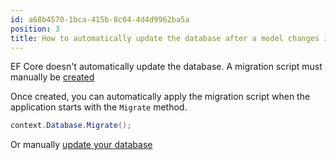```yaml
---
id: a68b4570-1bca-415b-8c04-4d4d9962ba5a
position: 3
title: How to automatically update the database after a model changes in EF Core?
---
```


EF Core doesn't automatically update the database. A migration script must manually be [created](/migrations#creating-a-migration)

Once created, you can automatically apply the migration script when the application starts with the `Migrate` method.

```csharp
context.Database.Migrate();
```

Or manually [update your database](/migrations#ef-core-update-database)